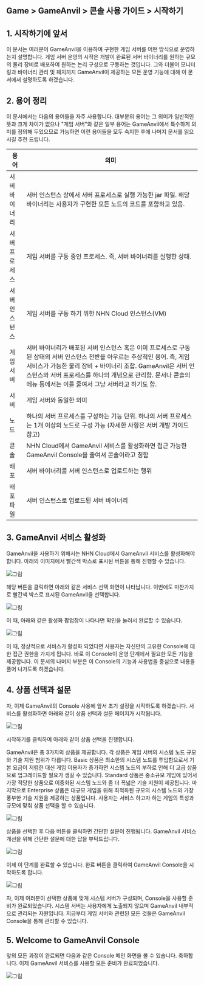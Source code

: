 ## Game > GameAnvil > 콘솔 사용 가이드 > 시작하기

## 1. 시작하기에 앞서

이 문서는 여러분이 GameAnvil을 이용하여 구현한 게임 서버를 어떤 방식으로 운영하는지 설명합니다. 게임 서버 운영의 시작은 개발이 완료된 서버 바이너리를 원하는 규모의 물리 장비로 배포하여 원하는 논리 구성으로 구동하는 것입니다. 그와 더불어 모니터링과 바이너리 관리 및 패치까지 GameAnvil이 제공하는 모든 운영 기능에 대해 이 문서에서 설명하도록 하겠습니다. 

## 2. 용어 정리

이 문서에서는 다음의 용어들을 자주 사용합니다. 대부분의 용어는 그 의미가 일반적인 뜻과 크게 차이가 없으나 "게임 서버"와 같은 일부 용어는 GameAnvil에서 특수하게 의미를 정의해 두었으므로 가능하면 이런 용어들을 모두 숙지한 후에 나머지 문서를 읽으시길 추천 드립니다.



| 용어 | 의미 |
| ----------- | --------------------------- |
| 서버 바이너리 | 서버 인스턴스 상에서 서버 프로세스로 실행 가능한 jar 파일. 해당 바이너리는 사용자가 구현한 모든 노드의 코드를 포함하고 있음. |
| 서버 프로세스 | 게임 서버를 구동 중인 프로세스. 즉, 서버 바이너리를 실행한 상태. |
| 서버 인스턴스 | 게임 서버를 구동 하기 위한 NHN Cloud 인스턴스(VM) |
| 게임 서버 | 서버 바이너리가 배포된 서버 인스턴스 혹은 이미 프로세스로 구동된 상태의 서버 인스턴스 전반을 아우르는 추상적인 용어. 즉, 게임 서비스가 가능한 물리 장비 + 바이너리 조합. GameAnvil은 서버 인스턴스와 서버 프로세스를 하나의 개념으로 관리함. 문서나 콘솔의 메뉴 등에서는 이를 줄여서 그냥 서버라고 하기도 함. |
| 서버 | 게임 서버와 동일한 의미 |
| 노드 | 하나의 서버 프로세스를 구성하는 기능 단위. 하나의 서버 프로세스는 1개 이상의 노드로 구성 가능 (자세한 사항은 서버 개발 가이드 참고) |
| 콘솔 | NHN Cloud에서 GameAnvil 서비스를 활성화하면 접근 가능한 GameAnvil Console을 줄여서 콘솔이라고 칭함 |
| 배포 | 서버 바이너리를 서버 인스턴스로 업로드하는 행위 |
| 배포 파일 | 서버 인스턴스로 업로드된 서버 바이너리 |



## 3. GameAnvil 서비스 활성화

GameAnvil을 사용하기 위해서는 NHN Cloud에서 GameAnvil 서비스를 활성화해야 합니다. 아래의 이미지에서 빨간색 박스로 표시된 버튼을 통해 진행할 수 있습니다.

![그림](https://static.toastoven.net/prod_gameanvil/images/console/getting-started/activation-1.png)

해당 버튼을 클릭하면 아래와 같은 서비스 선택 화면이 나타납니다. 이번에도 마찬가지로 빨간색 박스로 표시된 GameAnvil을 선택합니다.

![그림](https://static.toastoven.net/prod_gameanvil/images/console/getting-started/activation-2.png)

이 때, 아래와 같은 활성화 팝업창이 나타나면 확인을 눌러서 완료할 수 있습니다.

![그림](https://static.toastoven.net/prod_gameanvil/images/console/getting-started/activation-3.png)

이 때, 정상적으로 서비스가 활성화 되었다면 사용자는 자신만의 고유한 Console에 대한 접근 권한을 가지게 됩니다. 바로 이 Console이 운영 단계에서 필요한 모든 기능을 제공합니다. 이 문서의 나머지 부분은 이 Console의 기능과 사용법을 중심으로 내용을 풀어 나가도록 하겠습니다.

## 4. 상품 선택과 설문

자, 이제 GameAnvil의 Console 사용에 앞서 초기 설정을 시작하도록 하겠습니다. 서비스를 활성화하면 아래와 같이 상품 선택과 설문 페이지가 시작됩니다.

![그림](https://static.toastoven.net/prod_gameanvil/images/console/getting-started/activated-1.png)

시작하기를 클릭하여 아래와 같이 상품 선택을 진행합니다. 

GameAnvil은 총 3가지의 상품을 제공합니다. 각 상품은 게임 서버의 시스템 노드 규모와 기술 지원 범위가 다릅니다. Basic 상품은 최소한의 시스템 노드를 투입함으로서 기본 요금이 저렴한 대신 게임 이용자가 증가하면 시스템 노드의 부하로 인해 더 고급 상품으로 업그레이드할 필요가 생길 수 있습니다. Standard 상품은 중소규모 게임에 있어서 가장 적당한 상품으로 이중화된 시스템 노드와 좀 더 폭넓은 기술 지원이 제공됩니다. 마지막으로 Enterprise 상품은 대규모 게임을 위해 최적화된 규모의 시스템 노드와 가장 풍부한 기술 지원을 제공하는 상품입니다. 사용자는 서비스 하고자 하는 게임의 특성과 규모에 맞춰 상품 선택을 할 수 있습니다.

![그림](https://static.toastoven.net/prod_gameanvil/images/console/getting-started/activated-2.png)

상품을 선택한 후 다음 버튼을 클릭하면 간단한 설문이 진행됩니다. GameAnvil 서비스 개선을 위해 간단한 설문에 대한 답을 부탁드립니다.

![그림](https://static.toastoven.net/prod_gameanvil/images/console/getting-started/activated-3.png)

이제 이 단계를 완료할 수 있습니다. 완료 버튼을 클릭하여 GameAnvil Console을 시작하도록 합니다.

![그림](https://static.toastoven.net/prod_gameanvil/images/console/getting-started/activated-done.png)

자, 이제 여러분이 선택한 상품에 맞게 시스템 서버가 구성되며, Console을 사용할 준비가 완료되었습니다. 시스템 서버는 사용자에게 노출되지 않으며 GameAnvil 내부적으로 관리되는 자원입니다. 지금부터 게임 서버와 관련된 모든 것들은 GameAnvil Console을 통해 관리할 수 있습니다.

## 5. Welcome to GameAnvil Console

앞의 모든 과정이 완료되면 다음과 같은 Console 메인 화면을 볼 수 있습니다. 축하합니다. 이제 GameAnvil 서비스를 사용할 모든 준비가 완료되었습니다.

![그림](https://static.toastoven.net/prod_gameanvil/images/console/getting-started/console-main.png)